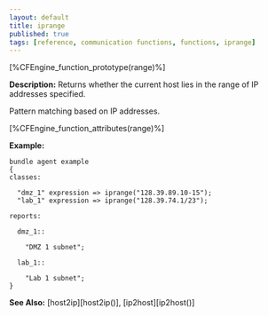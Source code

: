 ```yaml
---
layout: default
title: iprange
published: true
tags: [reference, communication functions, functions, iprange]
---
```


[%CFEngine_function_prototype(range)%]

**Description:** Returns whether the current host lies in the range of IP
addresses specified.

Pattern matching based on IP addresses.

[%CFEngine_function_attributes(range)%]

**Example:**

```cf3
bundle agent example
{
classes:

  "dmz_1" expression => iprange("128.39.89.10-15");
  "lab_1" expression => iprange("128.39.74.1/23");

reports:

  dmz_1::

    "DMZ 1 subnet";

  lab_1::

    "Lab 1 subnet";
}
```

**See Also:** [host2ip][host2ip()], [ip2host][ip2host()]

